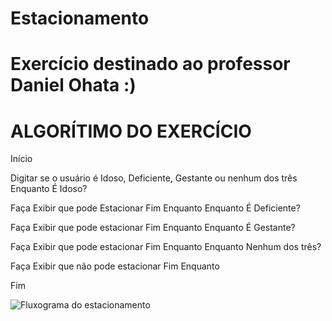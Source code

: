 # Estacionamento

# Exercício destinado ao professor Daniel Ohata :)

# ALGORÍTIMO DO EXERCÍCIO

Início

Digitar se o usuário é Idoso, Deficiente, Gestante ou nenhum dos três Enquanto É Idoso?

Faça Exibir que pode Estacionar 
Fim Enquanto Enquanto É Deficiente? 

Faça Exibir que pode estacionar 
Fim Enquanto Enquanto É Gestante? 

Faça Exibir que pode estacionar 
Fim Enquanto Enquanto Nenhum dos três?

Faça Exibir que não pode estacionar 
Fim Enquanto 

Fim

![Fluxograma do estacionamento](https://user-images.githubusercontent.com/103973644/169924627-d091f9e5-70a3-47e6-9c0b-a0ede0865c25.jpg)

